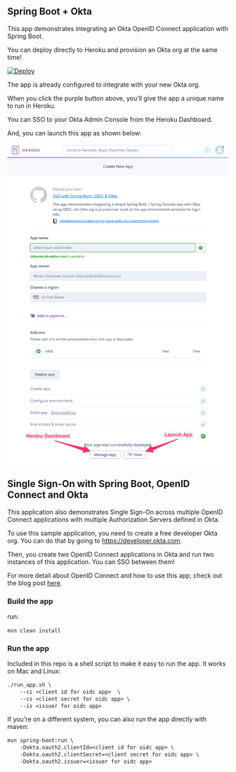 ## Spring Boot + Okta

This app demonstrates integrating an Okta OpenID Connect application with Spring Boot.

You can deploy directly to Heroku and provision an Okta org at the same time!

[![Deploy](https://www.herokucdn.com/deploy/button.svg)](https://heroku.com/deploy)

The app is already configured to integrate with your new Okta org.

When you click the purple button above, you'll give the app a unique name to run in Heroku. 

You can SSO to your Okta Admin Console from the Heroku Dashboard.

And, you can launch this app as shown below:

![deploy](img/deploy_heroku_app.png)

## Single Sign-On with Spring Boot, OpenID Connect and Okta

This application also demonstrates Single Sign-On across multiple OpenID Connect applications
with multiple Authorization Servers defined in Okta.

To use this sample application, you need to create a free developer Okta org. You can do that by going to
https://developer.okta.com.

Then, you create two OpenID Connect applications in Okta and run two instances of this application. You can SSO between them!

For more detail about OpenID Connect and how to use this app, check out the blog post [here](https://developer.okta.com/blog/2019/05/02/spring-boot-single-sign-on-oauth-2).

### Build the app

run:

```mvn clean install```

### Run the app

Included in this repo is a shell script to make it easy to run the app. It works on Mac and Linux:

```
./run_app.sh \
    --ci <client id for oidc app>  \
    --cs <client secret for oidc app> \
    --is <issuer for oidc app>
```

If you're on a different system, you can also run the app directly with maven:

```
mvn spring-boot:run \
    -Dokta.oauth2.clientId=<client id for oidc app> \
    -Dokta.oauth2.clientSecret=<client secret for oidc app> \
    -Dokta.oauth2.issuer=<issuer for oidc app>
```
